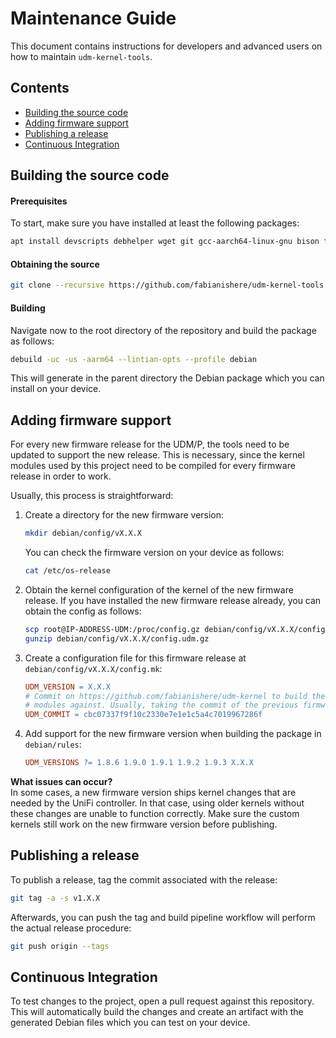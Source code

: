 # Maintenance Guide
This document contains instructions for developers and advanced users on how to
maintain `udm-kernel-tools`.

## Contents
 - [Building the source code](#building-the-source-code)
 - [Adding firmware support](#adding-firmware-support)
 - [Publishing a release](#publishing-a-release)
 - [Continuous Integration](#continuous-integration)

## Building the source code
#### Prerequisites
To start, make sure you have installed at least the following packages:

```bash
apt install devscripts debhelper wget git gcc-aarch64-linux-gnu bison flex libssl-dev
```

#### Obtaining the source
```bash
git clone --recursive https://github.com/fabianishere/udm-kernel-tools
```

#### Building
Navigate now to the root directory of the repository and build the package
as follows:
```bash
debuild -uc -us -aarm64 --lintian-opts --profile debian
```
This will generate in the parent directory the Debian package which you can
install on your device.

## Adding firmware support
For every new firmware release for the UDM/P, the tools need to be updated to
support the new release. This is necessary, since the kernel modules used by
this project need to be compiled for every firmware release in order to work.

Usually, this process is straightforward:
1. Create a directory for the new firmware version:
   ```bash
   mkdir debian/config/vX.X.X
   ```
   You can check the firmware version on your device as follows:
   ```bash
   cat /etc/os-release
   ```
2. Obtain the kernel configuration of the kernel of the new firmware release. If
   you have installed the new firmware release already, you can obtain the config
   as follows:
   ```bash
   scp root@IP-ADDRESS-UDM:/proc/config.gz debian/config/vX.X.X/config.udm.gz
   gunzip debian/config/vX.X.X/config.udm.gz 
   ```
3. Create a configuration file for this firmware release at `debian/config/vX.X.X/config.mk`:
   ```makefile
   UDM_VERSION = X.X.X
   # Commit on https://github.com/fabianishere/udm-kernel to build the kernel
   # modules against. Usually, taking the commit of the previous firmware version works. 
   UDM_COMMIT = cbc07337f9f10c2330e7e1e1c5a4c7019967286f
   ```
4. Add support for the new firmware version when building the package in `debian/rules`:
   ```makefile
   UDM_VERSIONS ?= 1.8.6 1.9.0 1.9.1 1.9.2 1.9.3 X.X.X
   ```

**What issues can occur?**  
In some cases, a new firmware version ships kernel changes that are needed
by the UniFi controller. In that case, using older kernels without these changes
are unable to function correctly. Make sure the custom kernels still work on
the new firmware version before publishing.

## Publishing a release
To publish a release, tag the commit associated with the release:
```bash
git tag -a -s v1.X.X
```
Afterwards, you can push the tag and build pipeline workflow will perform the
actual release procedure:
```bash
git push origin --tags
```

## Continuous Integration
To test changes to the project, open a pull request against this repository.
This will automatically build the changes and create an artifact with the
generated Debian files which you can test on your device.
